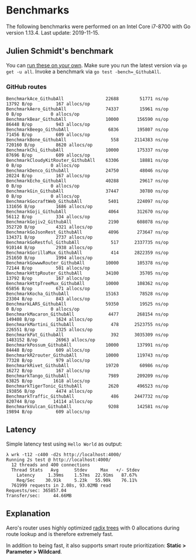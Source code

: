 # Benchmarks

The following benchmarks were performed on an Intel Core i7-8700 with Go version 1.13.4. Last update: 2019-11-15.

## Julien Schmidt's benchmark

You can [run these on your own](https://github.com/julienschmidt/go-http-routing-benchmark).
Make sure you run the latest version via `go get -u all`.
Invoke a benchmark via `go test -bench=_GithubAll`.

### GitHub routes

```text
BenchmarkAce_GithubAll                22688        51771 ns/op       13792 B/op         167 allocs/op
BenchmarkAero_GithubAll               74337        15961 ns/op           0 B/op           0 allocs/op
BenchmarkBear_GithubAll               10000       156590 ns/op       86448 B/op         943 allocs/op
BenchmarkBeego_GithubAll               6836       195807 ns/op       71456 B/op         609 allocs/op
BenchmarkBone_GithubAll                 558      2114383 ns/op      720160 B/op        8620 allocs/op
BenchmarkChi_GithubAll                10000       175337 ns/op       87696 B/op         609 allocs/op
BenchmarkCloudyKitRouter_GithubAll    63306        18881 ns/op           0 B/op           0 allocs/op
BenchmarkDenco_GithubAll              24750        48046 ns/op       20224 B/op         167 allocs/op
BenchmarkEcho_GithubAll               40288        29617 ns/op           0 B/op           0 allocs/op
BenchmarkGin_GithubAll                37447        30780 ns/op           0 B/op           0 allocs/op
BenchmarkGocraftWeb_GithubAll          5401       224097 ns/op      131656 B/op        1686 allocs/op
BenchmarkGoji_GithubAll                4064       312670 ns/op       56112 B/op         334 allocs/op
BenchmarkGojiv2_GithubAll              2190       608078 ns/op      352720 B/op        4321 allocs/op
BenchmarkGoJsonRest_GithubAll          4096       273647 ns/op      134371 B/op        2737 allocs/op
BenchmarkGoRestful_GithubAll            517      2337735 ns/op      910144 B/op        2938 allocs/op
BenchmarkGorillaMux_GithubAll           414      2822359 ns/op      251650 B/op        1994 allocs/op
BenchmarkGowwwRouter_GithubAll        10000       105378 ns/op       72144 B/op         501 allocs/op
BenchmarkHttpRouter_GithubAll         34100        35705 ns/op       13792 B/op         167 allocs/op
BenchmarkHttpTreeMux_GithubAll        10000       108362 ns/op       65856 B/op         671 allocs/op
BenchmarkKocha_GithubAll              15163        78528 ns/op       23304 B/op         843 allocs/op
BenchmarkLARS_GithubAll               59350        19525 ns/op           0 B/op           0 allocs/op
BenchmarkMacaron_GithubAll             4477       268154 ns/op      149408 B/op        1624 allocs/op
BenchmarkMartini_GithubAll              478      2523755 ns/op      226551 B/op        2325 allocs/op
BenchmarkPat_GithubAll                  392      3035309 ns/op     1483152 B/op       26963 allocs/op
BenchmarkPossum_GithubAll             10000       137991 ns/op       84448 B/op         609 allocs/op
BenchmarkR2router_GithubAll           10000       119743 ns/op       77328 B/op         979 allocs/op
BenchmarkRivet_GithubAll              19720        60986 ns/op       16272 B/op         167 allocs/op
BenchmarkTango_GithubAll               7989       209209 ns/op       63825 B/op        1618 allocs/op
BenchmarkTigerTonic_GithubAll          2620       496523 ns/op      193856 B/op        4474 allocs/op
BenchmarkTraffic_GithubAll              486      2447732 ns/op      820744 B/op       14114 allocs/op
BenchmarkVulcan_GithubAll              9208       142581 ns/op       19894 B/op         609 allocs/op
```

## Latency

Simple latency test using `Hello World` as output:

```text
λ wrk -t12 -c400 -d2s http://localhost:4000/
Running 2s test @ http://localhost:4000/
  12 threads and 400 connections
  Thread Stats   Avg      Stdev     Max   +/- Stdev
    Latency     1.39ms    1.57ms  22.91ms   87.67%
    Req/Sec    30.91k     5.23k   55.90k    76.11%
  761999 requests in 2.08s, 93.02MB read
Requests/sec: 365857.04
Transfer/sec:     44.66MB
```

## Explanation

Aero's router uses highly optimized [radix trees](https://en.wikipedia.org/wiki/Radix_tree) with 0 allocations during route lookup and is therefore extremely fast.

In addition to being fast, it also supports smart route prioritization: **Static > Parameter > Wildcard**.
